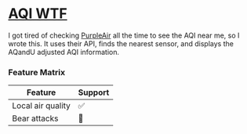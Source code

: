 # [AQI WTF](https://aqi.wtf)

I got tired of checking [PurpleAir](http://purpleair.com/map) all the time to
see the AQI near me, so I wrote this. It uses their API, finds the nearest
sensor, and displays the AQandU adjusted AQI information.


### Feature Matrix

|       Feature             | Support |
|---------------------------|---------|
| Local air quality         |    ✅   |
| Bear attacks              |    🚫   |
